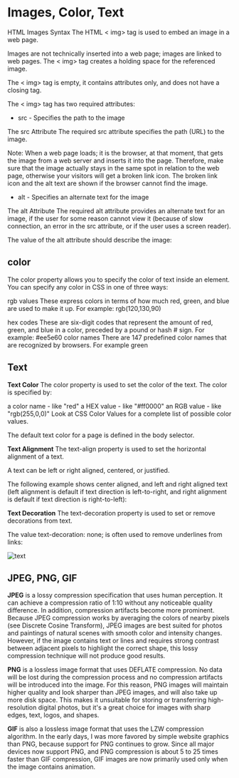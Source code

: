 
# Images, Color, Text

HTML Images Syntax
The HTML < img> tag is used to embed an image in a web page.

Images are not technically inserted into a web page; images are linked to web pages. The < img> tag creates a holding space for the referenced image.

The < img> tag is empty, it contains attributes only, and does not have a closing tag.

The < img> tag has two required attributes:

* src - Specifies the path to the image

The src Attribute
The required src attribute specifies the path (URL) to the image.

Note: When a web page loads; it is the browser, at that moment, that gets the image from a web server and inserts it into the page. Therefore, make sure that the image actually stays in the same spot in relation to the web page, otherwise your visitors will get a broken link icon. The broken link icon and the alt text are shown if the browser cannot find the image.


* alt - Specifies an alternate text for the image

The alt Attribute
The required alt attribute provides an alternate text for an image, if the user for some reason cannot view it (because of slow connection, an error in the src attribute, or if the user uses a screen reader).

The value of the alt attribute should describe the image:


## color
The color property allows you to specify the color of text inside an element. You can specify any color in CSS in one of three ways:

rgb values
These express colors in terms of how much red, green, and blue are used to make it up. For example: rgb(120,130,90)

hex codes
These are six-digit codes that represent the amount of red, green, and blue in a color, preceded by a pound or hash # sign. For example: #ee5e60
color names
There are 147 predefined color names that are recognized by browsers. For example green

## Text

**Text Color**
The color property is used to set the color of the text. The color is specified by:

a color name - like "red"
a HEX value - like "#ff0000"
an RGB value - like "rgb(255,0,0)"
Look at CSS Color Values for a complete list of possible color values.

The default text color for a page is defined in the body selector.

**Text Alignment**
The text-align property is used to set the horizontal alignment of a text.

A text can be left or right aligned, centered, or justified.

The following example shows center aligned, and left and right aligned text (left alignment is default if text direction is left-to-right, and right alignment is default if text direction is right-to-left):

**Text Decoration**
The text-decoration property is used to set or remove decorations from text.

The value text-decoration: none; is often used to remove underlines from links:

![text](https://i.stack.imgur.com/R3rg7.png)

## JPEG, PNG, GIF

**JPEG** is a lossy compression specification that uses human perception. It can achieve a compression ratio of 1:10 without any noticeable quality difference. In addition, compression artifacts become more prominent. Because JPEG compression works by averaging the colors of nearby pixels (see Discrete Cosine Transform), JPEG images are best suited for photos and paintings of natural scenes with smooth color and intensity changes. However, if the image contains text or lines and requires strong contrast between adjacent pixels to highlight the correct shape, this lossy compression technique will not produce good results.

**PNG** is a lossless image format that uses DEFLATE compression. No data will be lost during the compression process and no compression artifacts will be introduced into the image. For this reason, PNG images will maintain higher quality and look sharper than JPEG images, and will also take up more disk space. This makes it unsuitable for storing or transferring high-resolution digital photos, but it's a great choice for images with sharp edges, text, logos, and shapes.

**GIF** is also a lossless image format that uses the LZW compression algorithm. In the early days, I was more favored by simple website graphics than PNG, because support for PNG continues to grow. Since all major devices now support PNG, and PNG compression is about 5 to 25 times faster than GIF compression, GIF images are now primarily used only when the image contains animation.